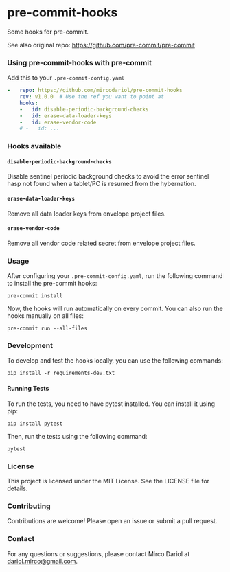 pre-commit-hooks
================

Some hooks for pre-commit.

See also original repo: https://github.com/pre-commit/pre-commit


### Using pre-commit-hooks with pre-commit

Add this to your `.pre-commit-config.yaml`

```yaml
-   repo: https://github.com/mircodariol/pre-commit-hooks
    rev: v1.0.0  # Use the ref you want to point at
    hooks:
    -   id: disable-periodic-background-checks
    -   id: erase-data-loader-keys
    -   id: erase-vendor-code
    # -   id: ...
```

### Hooks available

#### `disable-periodic-background-checks`
Disable sentinel periodic background checks to avoid the error sentinel hasp not found when a tablet/PC is resumed from the hybernation.

#### `erase-data-loader-keys`
Remove all data loader keys from envelope project files.

#### `erase-vendor-code`
Remove all vendor code related secret from envelope project files.

### Usage
After configuring your `.pre-commit-config.yaml`, run the following command to install the pre-commit hooks:

```script
pre-commit install
```

Now, the hooks will run automatically on every commit. You can also run the hooks manually on all files:

```script
pre-commit run --all-files
```

### Development
To develop and test the hooks locally, you can use the following commands:

```script
pip install -r requirements-dev.txt
```

#### Running Tests
To run the tests, you need to have pytest installed. You can install it using pip:

```script
pip install pytest
```

Then, run the tests using the following command:
```script
pytest
```

### License
This project is licensed under the MIT License. See the LICENSE file for details.

### Contributing
Contributions are welcome! Please open an issue or submit a pull request.

### Contact
For any questions or suggestions, please contact Mirco Dariol at [dariol.mirco@gmail.com](mailto:dariol.mirco@gmail.com).
